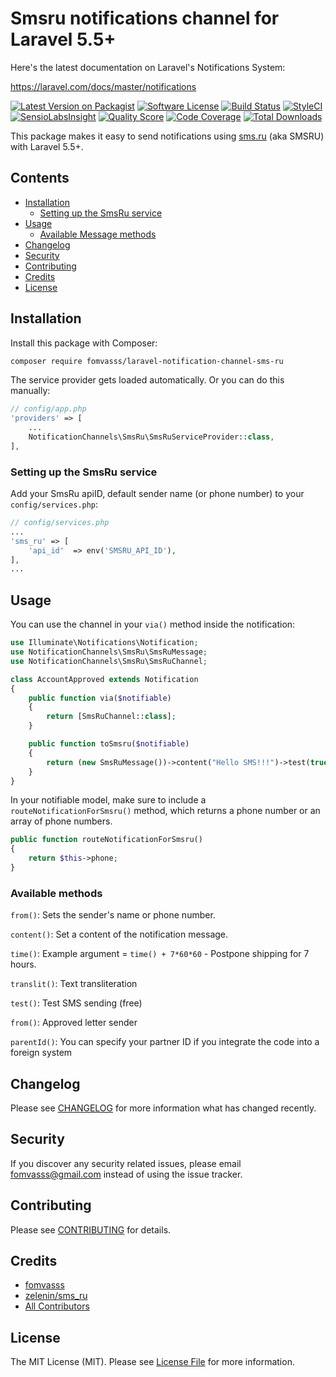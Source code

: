 # Smsru notifications channel for Laravel 5.5+

Here's the latest documentation on Laravel's Notifications System: 

https://laravel.com/docs/master/notifications

[![Latest Version on Packagist](https://img.shields.io/packagist/v/fomvasss/laravel-notification-channel-sms-ru.svg?style=flat-square)](https://packagist.org/packages/fomvasss/laravel-notification-channel-sms-ru)
[![Software License](https://img.shields.io/badge/license-MIT-brightgreen.svg?style=flat-square)](LICENSE.md)
[![Build Status](https://img.shields.io/travis/fomvasss/laravel-notification-channel-sms-ru/master.svg?style=flat-square)](https://travis-ci.org/fomvasss/laravel-notification-channel-sms-ru)
[![StyleCI](https://styleci.io/repos/:style_ci_id/shield)](https://styleci.io/repos/:style_ci_id)
[![SensioLabsInsight](https://img.shields.io/sensiolabs/i/:sensio_labs_id.svg?style=flat-square)](https://insight.sensiolabs.com/projects/:sensio_labs_id)
[![Quality Score](https://img.shields.io/scrutinizer/g/fomvasss/laravel-notification-channel-sms-ru.svg?style=flat-square)](https://scrutinizer-ci.com/g/fomvasss/laravel-notification-channel-sms-ru)
[![Code Coverage](https://img.shields.io/scrutinizer/coverage/g/fomvasss/laravel-notification-channel-sms-ru/master.svg?style=flat-square)](https://scrutinizer-ci.com/g/fomvasss/laravel-notification-channel-sms-ru/?branch=master)
[![Total Downloads](https://img.shields.io/packagist/dt/fomvasss/laravel-notification-channel-sms-ru.svg?style=flat-square)](https://packagist.org/packages/fomvasss/laravel-notification-channel-sms-ru)

This package makes it easy to send notifications using [sms.ru](https://sms.ru) (aka SMSRU) with Laravel 5.5+.

## Contents

- [Installation](#installation)
    - [Setting up the SmsRu service](#setting-up-the-SmsRu-service)
- [Usage](#usage)
    - [Available Message methods](#available-methods)
- [Changelog](#changelog)
- [Security](#security)
- [Contributing](#contributing)
- [Credits](#credits)
- [License](#license)


## Installation

Install this package with Composer:

```bash
composer require fomvasss/laravel-notification-channel-sms-ru
```

The service provider gets loaded automatically. Or you can do this manually:
```php
// config/app.php
'providers' => [
    ...
    NotificationChannels\SmsRu\SmsRuServiceProvider::class,
],
```

### Setting up the SmsRu service

Add your SmsRu apiID, default sender name (or phone number) to your `config/services.php`:

```php
// config/services.php
...
'sms_ru' => [
    'api_id'  => env('SMSRU_API_ID'),
],
...
```

## Usage

You can use the channel in your `via()` method inside the notification:

```php
use Illuminate\Notifications\Notification;
use NotificationChannels\SmsRu\SmsRuMessage;
use NotificationChannels\SmsRu\SmsRuChannel;

class AccountApproved extends Notification
{
    public function via($notifiable)
    {
        return [SmsRuChannel::class];
    }

    public function toSmsru($notifiable)
    {
        return (new SmsRuMessage())->content("Hello SMS!!!")->test(true)->translit(false);
    }
}
```

In your notifiable model, make sure to include a `routeNotificationForSmsru()` method, which returns a phone number
or an array of phone numbers.

```php
public function routeNotificationForSmsru()
{
    return $this->phone;
}
```

### Available methods

`from()`: Sets the sender's name or phone number.

`content()`: Set a content of the notification message.

`time()`: Example argument = `time() + 7*60*60` - Postpone shipping for 7 hours.

`translit()`: Text transliteration

`test()`: Test SMS sending (free)

`from()`: Approved letter sender

`parentId()`: You can specify your partner ID if you integrate the code into a foreign system

## Changelog

Please see [CHANGELOG](CHANGELOG.md) for more information what has changed recently.

## Security

If you discover any security related issues, please email fomvasss@gmail.com instead of using the issue tracker.

## Contributing

Please see [CONTRIBUTING](CONTRIBUTING.md) for details.

## Credits

- [fomvasss](https://github.com/fomvasss)
- [zelenin/sms_ru](https://github.com/zelenin/sms_ru)
- [All Contributors](../../contributors)

## License

The MIT License (MIT). Please see [License File](LICENSE.md) for more information.
